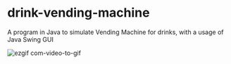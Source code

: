 # drink-vending-machine
A program in Java to simulate Vending Machine for drinks, with a usage of Java Swing GUI  

![ezgif com-video-to-gif](https://github.com/codeHysteria28/drink-vending-machine/assets/46035047/52370be5-2c52-4a5e-8d5c-58132864231c)
